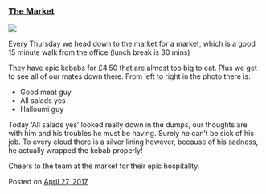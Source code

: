 
### [The Market](https://fazthebro.com/2017/04/27/the-market/)

![](https://fazthebro.com/wp-content/uploads/2017/04/2017-04-27-14_58_54-Photo-Google-Photos.jpg)

Every Thursday we head down to the market for a market, which is a good 15 minute walk from the office (lunch break is 30 mins)

They have epic kebabs for £4.50 that are almost too big to eat. Plus we get to see all of our mates down there. From left to right in the photo there is:

*   Good meat guy
*   All salads yes
*   Halloumi guy

Today ‘All salads yes’ looked really down in the dumps, our thoughts are with him and his troubles he must be having. Surely he can’t be sick of his job. To every cloud there is a silver lining however, because of his sadness, he actually wrapped the kebab properly!

Cheers to the team at the market for their epic hospitality.

Posted on [April 27, 2017](https://fazthebro.com/2017/04/27/sorry-for-your-loss/)
